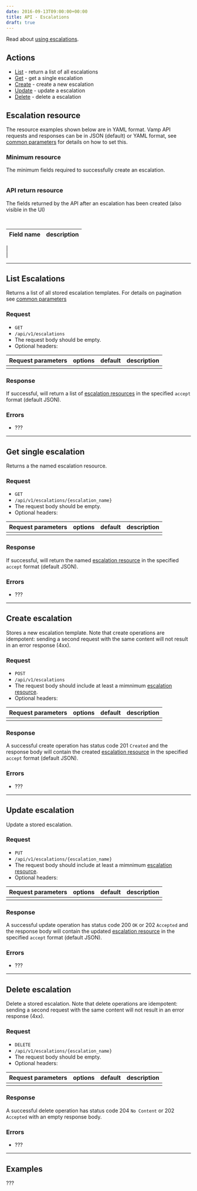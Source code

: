 ```yaml
---
date: 2016-09-13T09:00:00+00:00
title: API - Escalations
draft: true
---
```

Read about [using escalations](documentation/using-vamp/escalations/).

## Actions
 
 * [List](/documentation/api/v9.9.9/api-escalations/#list-escalations) - return a list of all escalations
 * [Get](/documentation/api/v9.9.9/api-escalations/#get-single-escalation) - get a single escalation
 * [Create](/documentation/api/v9.9.9/api-escalations/#create-escalation) - create a new escalation 
 * [Update](/documentation/api/v9.9.9/api-escalations/#update-escalation) - update a escalation
 * [Delete](/documentation/api/v9.9.9/api-escalations/#delete-escalation) - delete a escalation

## Escalation resource

The resource examples shown below are in YAML format. Vamp API requests and responses can be in JSON (default) or YAML format, see [common parameters](/documentation/api/v9.9.9/api-common-parameters) for details on how to set this. 

### Minimum resource
The minimum fields required to successfully create an escalation.

```

```

### API return resource
The fields returned by the API after an escalation has been created (also visible in the UI)

```
 
```

 Field name        | description          
 -----------------|-----------------
  |  
  |
  
-----------------

## List Escalations

Returns a list of all stored escalation templates. For details on pagination see [common parameters](/documentation/api/v9.9.9/api-common-parameters)

### Request
* `GET` 
* `/api/v1/escalations`
* The request body should be empty.
* Optional headers:

| Request parameters         | options           | default          | description       |
| ----------------- |:-----------------:|:----------------:| -----------------:|
|  |  |  |  |


### Response
If successful, will return a list of [escalation resources](/documentation/api/v9.9.9/api-escalations/#escalation-resource) in the specified `accept` format (default JSON).  

### Errors
* ???

-----------------

## Get single escalation

Returns a the named escalation resource.

### Request
* `GET` 
* `/api/v1/escalations/{escalation_name}`
* The request body should be empty.
* Optional headers:

| Request parameters         | options           | default          | description       |
| ----------------- |:-----------------:|:----------------:| -----------------:|
|  |  |  |  |


### Response
If successful, will return the named [escalation resource](/documentation/api/v9.9.9/api-escalations/#escalation-resource) in the specified `accept` format (default JSON).  

### Errors
* ???

-----------------

## Create escalation

Stores a new escalation template. Note that create operations are idempotent: sending a second request with the same content will not result in an error response (4xx).

### Request
* `POST` 
* `/api/v1/escalations`
* The request body should include at least a mimnimum [escalation resource](/documentation/api/v9.9.9/api-escalations/#escalation-resource).
* Optional headers:

| Request parameters         | options           | default          | description       |
| ----------------- |:-----------------:|:----------------:| -----------------:|
|  |  |  |  |


### Response
A successful create operation has status code 201 `Created` and the response body will contain the created [escalation resource](/documentation/api/v9.9.9/api-escalations/#escalation-resource) in the specified `accept` format (default JSON). 

### Errors
* ???

-----------------

## Update escalation

Update a stored escalation.

### Request
* `PUT` 
* `/api/v1/escalations/{escalation_name}`
* The request body should include at least a mimnimum [escalation resource](/documentation/api/v9.9.9/api-escalations/#escalation-resource).
* Optional headers:

| Request parameters         | options           | default          | description       |
| ----------------- |:-----------------:|:----------------:| -----------------:|
|  |  |  |  |


### Response
A successful update operation has status code 200 `OK` or 202 `Accepted` and the response body will contain the updated [escalation resource](/documentation/api/v9.9.9/api-escalations/#escalation-resource) in the specified `accept` format (default JSON).

### Errors
* ???

-----------------

## Delete escalation

Delete a stored escalation. Note that delete operations are idempotent: sending a second request with the same content will not result in an error response (4xx).

### Request
* `DELETE` 
* `/api/v1/escalations/{escalation_name}`
* The request body should be empty.
* Optional headers:

| Request parameters         | options           | default          | description       |
| ----------------- |:-----------------:|:----------------:| -----------------:|
|  |  |  |  |


### Response
A successful delete operation has status code 204 `No Content` or 202 `Accepted` with an empty response body.

### Errors
* ???

-----------------

## Examples

???